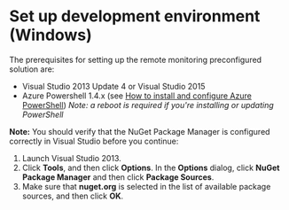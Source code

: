 # Set up development environment (Windows)

The prerequisites for setting up the remote monitoring preconfigured solution are: 
- Visual Studio 2013 Update 4 or Visual Studio 2015
- Azure Powershell 1.4.x (see [How to install and configure Azure PowerShell][powershell]) _Note: a reboot is required if you're installing or updating PowerShell_

**Note:** You should verify that the NuGet Package Manager is configured correctly in Visual Studio before you continue:
 1. Launch Visual Studio 2013.
 2. Click **Tools**, and then click **Options**. In the **Options** dialog, click **NuGet Package Manager** and then click **Package Sources**.
 3. Make sure that **nuget.org** is selected in the list of available package sources, and then click **OK**.


[powershell]: http://azure.microsoft.com/en-us/documentation/articles/powershell-install-configure/
